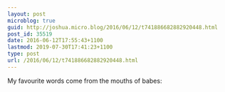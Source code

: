 ```yaml
---
layout: post
microblog: true
guid: http://joshua.micro.blog/2016/06/12/t741886682882920448.html
post_id: 35519
date: 2016-06-12T17:55:43+1100
lastmod: 2019-07-30T17:41:23+1100
type: post
url: /2016/06/12/t741886682882920448.html
---
```

My favourite words come from the mouths of babes:
